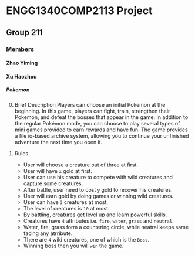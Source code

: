 # ENGG1340COMP2113 Project

## Group 211

### Members
#### Zhao Yiming
#### Xu   Haozhou

##### Pokemon
0. Brief Description
Players can choose an initial Pokemon at the beginning. In this game, players can fight, train, strengthen their Pokemon, and defeat the bosses that appear in the game. In addition to the regular Pokémon mode, you can choose to play several types of mini games provided to earn rewards and have fun.
The game provides a file io-based archive system, allowing you to continue your unfinished adventure the next time you open it.

1. Rules
   - User will choose a creature out of three at first.
   - User will have `x` gold at first.
   - User can use his creature to compete with wild creatures and capture some creatures.
   - After battle, user need to cost `y` gold to recover his creatures.
   - User will earn gold by doing games or winning wild creatures.
   - User can have `3` creatures at most.
   - The level of creatures is `10` at most.
   - By battling, creatures get level up and learn powerful skills.
   - Creatures have `4` attributes i.e. `fire`, `water`, `grass` and `neutral`.
   - Water, fire, grass form a countering circle, while neatral keeps same facing any atrribute.
   - There are `4` wild creatures, one of which is the `Boss`.
   - Winning boss then you will `win` the game.
